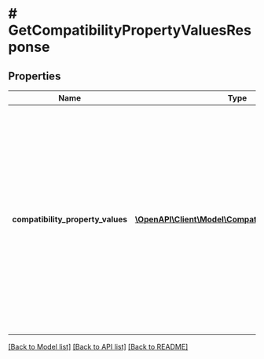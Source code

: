 # # GetCompatibilityPropertyValuesResponse

## Properties

Name | Type | Description | Notes
------------ | ------------- | ------------- | -------------
**compatibility_property_values** | [**\OpenAPI\Client\Model\CompatibilityPropertyValue[]**](CompatibilityPropertyValue.md) | This array contains all compatible vehicle property values that match the specified eBay marketplace, specified eBay category, and filters in the request. If the compatibility_property parameter value in the request is &#39;Trim&#39;, each value returned in each value field will be a different vehicle trim, applicable to any filters that are set in the filter query parameter of the request, and also based on the eBay marketplace and category specified in the call request. | [optional] 

[[Back to Model list]](../../README.md#documentation-for-models) [[Back to API list]](../../README.md#documentation-for-api-endpoints) [[Back to README]](../../README.md)


